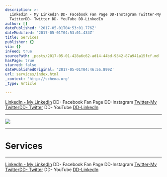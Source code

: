 ```yaml
---
description: >-
  LinkedIn - My LinkedIn DD- Facebook Fan Page DD-Instagram Twitter-My
  TwitterDD- Twitter DD- YouTube DD-LinkedIn
author: []
datePublished: '2017-05-01T04:53:01.776Z'
dateModified: '2017-05-01T04:53:01.434Z'
title: Services
publisher: {}
via: {}
inFeed: true
sourcePath: _posts/2017-05-01-428a6c62-ad14-44bd-9342-87a941a15fcf.md
hasPage: true
starred: false
datePublishedOriginal: '2017-05-01T04:46:56.899Z'
url: services/index.html
_context: 'http://schema.org'
_type: Article

---
```

[LinkedIn - My LinkedIn][0] DD- Facebook Fan Page DD-Instagram [Twitter-My Twitter][1][DD- Twitter][2] DD- YouTube [DD-LinkedIn][3]

---

![](https://the-grid-user-content.s3-us-west-2.amazonaws.com/4ff9a90c-b372-4e5c-9713-aa52ff95390e.png)

---

# Services

---

[LinkedIn - My LinkedIn][0] DD- Facebook Fan Page DD-Instagram [Twitter-My Twitter][1][DD- Twitter][2] DD- YouTube [DD-LinkedIn][3]

[0]: https://www.linkedin.com/in/paul-larsen-a5bb461 "LinkedIn - Paul Larsen"
[1]: http://PaulLarsen5/ "Twitter - My Twitter"
[2]: http://DesmondDavidLLC/ "Desmond David LLC's - Twitter"
[3]: http://www.linkedin.com/company/desmond-david "LinkedIn - Desmond David, LLC"